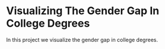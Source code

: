 # Visualizing The Gender Gap In College Degrees 
In this project we visualize the gender gap in college degrees.
